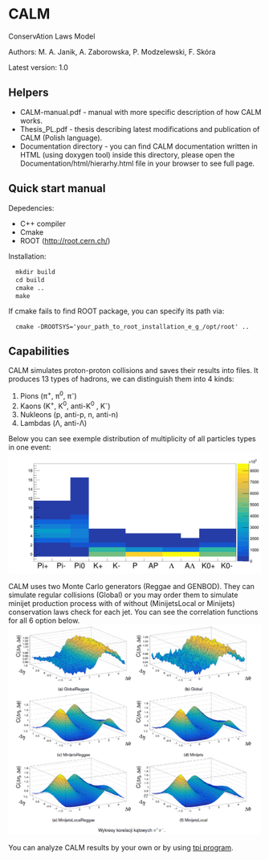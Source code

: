 # CALM
ConservAtion Laws Model

Authors: M. A. Janik, A. Zaborowska, P. Modzelewski, F. Skóra

Latest version: 1.0

Helpers
------------------------------
   * CALM-manual.pdf - manual with more specific description of how CALM works.
   * Thesis_PL.pdf - thesis describing latest modifications and publication of CALM (Polish language).
   * Documentation directory - you can find CALM documentation written in HTML (using doxygen tool) inside this directory, please open the Documentation/html/hierarhy.html file in your browser to see full page.



Quick start manual
------------------------------
Depedencies:

   * C++ compiler
   * Cmake
   * ROOT (http://root.cern.ch/)

Installation:

      mkdir build
      cd build
      cmake ..
      make
   
   
   If cmake fails to find ROOT package, you can specify its path via:
   
      cmake -DROOTSYS='your_path_to_root_installation_e_g_/opt/root' ..
      
Capabilities
------------------------------
CALM simulates proton-proton collisions and saves their results into files. It produces 13 types of hadrons, we can distinguish them into 4 kinds:
   1. Pions (π<sup>+</sup>, π<sup>0</sup>, π<sup>-</sup>)
   2. Kaons (K<sup>+</sup>, K<sup>0</sup>, anti-K<sup>0</sup> , K<sup>-</sup>)
   3. Nukleons (p, anti-p, n, anti-n)
   4. Lambdas (Λ, anti-Λ)

Below you can see exemple distribution of multiplicity of all particles types in one event:
![MultPID](https://raw.githubusercontent.com/skorafilip/CALM/master/images/GLOBAL_REGGAE_hevmultPIDPipPip.png)

CALM uses two Monte Carlo generators (Reggae and GENBOD). They can simulate regular collisions (Global) or you may order them to simulate minijet production process with of without (MinijetsLocal or Minijets) conservation laws check for each jet. You can see the correlation functions for all 6 option below.
![Correlation](https://raw.githubusercontent.com/skorafilip/CALM/master/images/CorrelationsPipPim.png)

You can analyze CALM results by your own or by using [tpi program](https://github.com/majanik/tpi_CALM).
